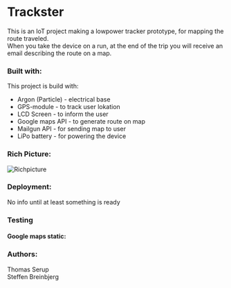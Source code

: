 # Trackster
This is an IoT project making a lowpower tracker prototype, for mapping the route traveled.  
When you take the device on a run, at the end of the trip you will receive an email describing the route on a map.  

### Built with:
This project is build with:
- Argon (Particle) - electrical base  
- GPS-module - to track user lokation  
- LCD Screen - to inform the user
- Google maps API - to generate route on map
- Mailgun API - for sending map to user 
- LiPo battery - for powering the device  

### Rich Picture:
![Richpicture](https://user-images.githubusercontent.com/54310610/95437970-fa3b6a00-0955-11eb-83a6-c262c9217a3c.png)

### Deployment:
No info until at least something is ready

### Testing
#### Google maps static:


### Authors:
Thomas Serup  
Steffen Breinbjerg

